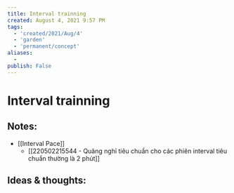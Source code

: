 ```yaml
---
title: Interval trainning
created: August 4, 2021 9:57 PM
tags:
  - 'created/2021/Aug/4'
  - 'garden'
  - 'permanent/concept'
aliases:
  - 
publish: False
---
```

# Interval trainning

## Notes:
- [[Interval Pace]]
	- [[220502215544 - Quãng nghỉ tiêu chuẩn cho các phiên interval tiêu chuẩn thường là 2 phút]]

## Ideas & thoughts:

